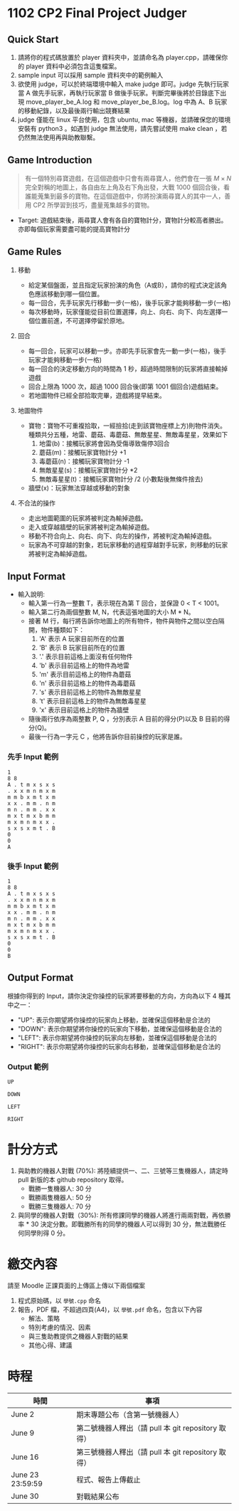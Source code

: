 # 1102 CP2 Final Project Judger
## Quick Start
1. 請將你的程式碼放置於 player 資料夾中，並請命名為 player.cpp，請確保你的 player 資料中必須包含這隻檔案。
2. sample input 可以採用 sample 資料夾中的範例輸入
3. 欲使用 judge，可以於終端環境中輸入 make judge 即可。judge 先執行玩家當 A 做先手玩家，再執行玩家當 B 做後手玩家。判斷完畢後將於目錄底下出現 move_player_be_A.log 和 move_player_be_B.log。log 中為 A、B 玩家的移動紀錄，以及最後兩行輸出競賽結果
4. judge 僅能在 linux 平台使用，包含 ubuntu, mac 等機器，並請確保您的環境安裝有 python3 。如遇到 judge 無法使用，請先嘗試使用 make clean ，若仍然無法使用再與助教聯繫。

## Game Introduction
> 有一個特別尋寶遊戲，在這個遊戲中只會有兩尋寶人，他們會在一張 $M \times N$ 完全對稱的地圖上，各自由左上角及右下角出發，大戰 1000 個回合後，看誰能蒐集到最多的寶物。在這個遊戲中，你將扮演兩尋寶人的其中一人，善用 CP2 所學習到技巧，盡量蒐集越多的寶物。

- Target: 遊戲結束後，兩尋寶人會有各自的寶物計分，寶物計分較高者勝出。亦即每個玩家需要盡可能的提高寶物計分

## Game Rules
1. 移動
    - 給定某個盤面，並且指定玩家扮演的角色（A或B），請你的程式決定該角色應該移動到哪一個位置。
    - 每一回合，先手玩家先行移動一步(一格)，後手玩家才能夠移動一步(一格)
    - 每次移動時，玩家僅能從目前位置選擇，向上、向右、向下、向左選擇一個位置前進，不可選擇停留於原地。

2. 回合
    - 每一回合，玩家可以移動一步。亦即先手玩家會先一動一步(一格)，後手玩家才能夠移動一步(一格)
    - 每一回合的決定移動方向的時間為 1 秒，超過時間限制的玩家將直接輸掉遊戲
    - 回合上限為 1000 次，超過 1000 回合後(即第 1001 個回合)遊戲結束。
    - 若地圖物件已經全部拾取完畢，遊戲將提早結束。

3. 地圖物件
    - 寶物：寶物不可重複拾取，一經撿拾(走到該寶物座標上方)則物件消失。種類共分五種，地雷、蘑菇、毒蘑菇、無敵星星、無敵毒星星，效果如下
        1. 地雷(b)：接觸玩家將會因為受傷導致傷停3回合
        2. 蘑菇(m)：接觸玩家寶物計分 +1
        3. 毒蘑菇(n)：接觸玩家寶物計分 -1
        4. 無敵星星(s)：接觸玩家寶物計分 *2
        5. 無敵毒星星(t)：接觸玩家寶物計分 /2 (小數點後無條件捨去)
    - 牆壁(x)：玩家無法穿越或移動的對象

4. 不合法的操作
    - 走出地圖範圍的玩家將被判定為輸掉遊戲。
    - 走入或穿越牆壁的玩家將被判定為輸掉遊戲。
    - 移動不符合向上、向右、向下、向左的操作，將被判定為輸掉遊戲。
    - 玩家為不可穿越的對象，若玩家移動的過程穿越對手玩家，則移動的玩家將被判定為輸掉遊戲。

## Input Format
- 輸入說明: 
    - 輸入第一行為一整數 T，表示現在為第 T 回合，並保證 0 < T < 1001。
    - 輸入第二行為兩個整數 M, N，代表這張地圖的大小 M * N。
    - 接著 M 行，每行將告訴你地圖上的所有物件，物件與物件之間以空白隔開，物件種類如下：
        1. 'A' 表示 A 玩家目前所在的位置
        2. 'B' 表示 B 玩家目前所在的位置
        3. '.' 表示目前這格上面沒有任何物件
        4. 'b' 表示目前這格上的物件為地雷
        5. 'm' 表示目前這格上的物件為蘑菇
        6. 'n' 表示目前這格上的物件為毒蘑菇
        7. 's' 表示目前這格上的物件為無敵星星
        8. 't' 表示目前這格上的物件為無敵毒星星
        9. 'x' 表示目前這格上的物件為牆壁
    - 隨後兩行依序為兩整數 P, Q ，分別表示 A 目前的得分(P)以及 B 目前的得分(Q)。
    - 最後一行為一字元 C ，他將告訴你目前操控的玩家是誰。
### 先手 Input 範例
```
1
8 8
A . t m x s x s
. x x m n m x m
m m b x m t x m
x x . m m . n m
m n . m m . x x
m x t m x b m m
m x m n m x x .
s x s x m t . B
0
0
A
```
### 後手 Input 範例
```
1
8 8
A . t m x s x s
. x x m n m x m
m m b x m t x m
x x . m m . n m
m n . m m . x x
m x t m x b m m
m x m n m x x .
s x s x m t . B
0
0
B
```

## Output Format
根據你得到的 Input，請你決定你操控的玩家將要移動的方向，方向為以下 4 種其中之一：

- "UP": 表示你期望將你操控的玩家向上移動，並確保這個移動是合法的
- "DOWN": 表示你期望將你操控的玩家向下移動，並確保這個移動是合法的
- "LEFT": 表示你期望將你操控的玩家向左移動，並確保這個移動是合法的
- "RIGHT": 表示你期望將你操控的玩家向右移動，並確保這個移動是合法的

### Output 範例
```
UP
```
```
DOWN
```
```
LEFT
```
```
RIGHT
```


# 計分方式
1. 與助教的機器人對戰 (70%): 將陸續提供一、二、三號等三隻機器人，請定時 pull 新版的本 github repository 取得。
    - 戰勝一隻機器人: 30 分
    - 戰勝兩隻機器人: 50 分
    - 戰勝三隻機器人: 70 分
2. 與同學的機器人對戰（30%): 所有修課同學的機器人將進行兩兩對戰，再依勝率 * 30 決定分數。即戰勝所有的同學的機器人可以得到 30 分，無法戰勝任何同學則得 0 分。

# 繳交內容
請至 Moodle 正課頁面的上傳區上傳以下兩個檔案
1. 程式原始碼，以 `學號.cpp` 命名
2. 報告，PDF 檔，不超過四頁(A4)，以 `學號.pdf` 命名，包含以下內容
     - 解法、策略
     - 特別考慮的情況、因素
     - 與三隻助教提供之機器人對戰的結果
     - 其他心得、建議


# 時程
|時間 | 事項 |
|-----|-----|
|June 2|期末專題公布（含第一號機器人）|
|June 9|第二號機器人釋出（請 pull 本 git repository 取得）|
|June 16|第三號機器人釋出（請 pull 本 git repository 取得）|
|June 23 23:59:59| 程式、報告上傳截止|
|June 30| 對戰結果公布 |

